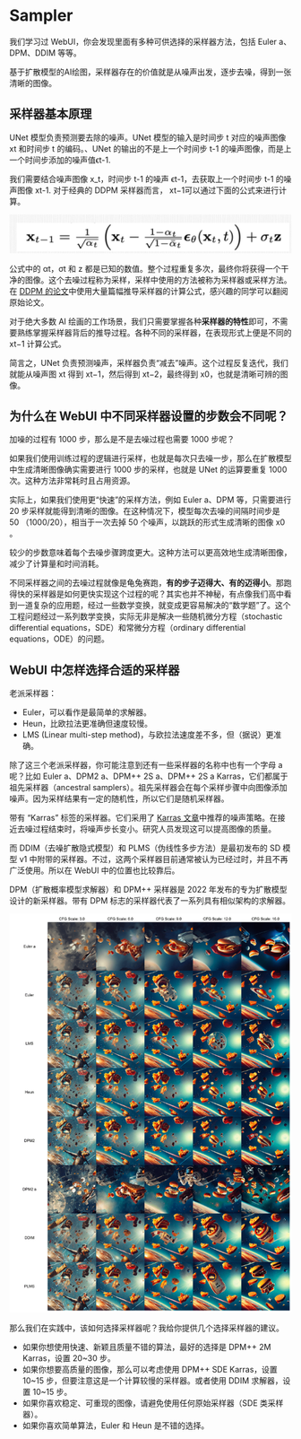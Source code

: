 # Sampler
我们学习过 WebUI，你会发现里面有多种可供选择的采样器方法，包括 Euler a、DPM、DDIM 等等。

基于扩散模型的AI绘图，采样器存在的价值就是从噪声出发，逐步去噪，得到一张清晰的图像。


## 采样器基本原理
UNet 模型负责预测要去除的噪声。UNet 模型的输入是时间步 t 对应的噪声图像 xt 和时间步 t 的编码。、UNet 的输出的不是上一个时间步 t-1 的噪声图像，而是上一个时间步添加的噪声值ϵt-1.

我们需要结合噪声图像 x_t，时间步 t-1 的噪声 ϵt-1，去获取上一个时间步 t-1 的噪声图像 xt-1.
对于经典的 DDPM 采样器而言， xt−1​ 可以通过下面的公式来进行计算。

<img src="./images/DDPM Sampler.png" />

公式中的 αt​，σt​ 和 z 都是已知的数值。整个过程重复多次，最终你将获得一个干净的图像。这个去噪过程称为采样，采样中使用的方法被称为采样器或采样方法。在 [DDPM 的论文](https://arxiv.org/abs/2006.11239)中使用大量篇幅推导采样器的计算公式，感兴趣的同学可以翻阅原始论文。

对于绝大多数 AI 绘画的工作场景，我们只需要掌握各种**采样器的特性**即可，不需要熟练掌握采样器背后的推导过程。各种不同的采样器，在表现形式上便是不同的 xt−1​ 计算公式。

简言之，UNet 负责预测噪声，采样器负责“减去”噪声。这个过程反复迭代，我们就能从噪声图 xt​ 得到 xt−1​，然后得到 xt−2​，最终得到 x0​，也就是清晰可辨的图像。

## 为什么在 WebUI 中不同采样器设置的步数会不同呢？
加噪的过程有 1000 步，那么是不是去噪过程也需要 1000 步呢？

如果我们使用训练过程的逻辑进行采样，也就是每次只去噪一步，那么在扩散模型中生成清晰图像确实需要进行 1000 步的采样，也就是 UNet 的运算要重复 1000 次。这种方法非常耗时且占用资源。

实际上，如果我们使用更“快速”的采样方法，例如 Euler a、DPM 等，只需要进行 20 步采样就能得到清晰的图像。在这种情况下，模型每次去噪的间隔时间步是 50 （1000/20），相当于一次去掉 50 个噪声，以跳跃的形式生成清晰的图像 x0​。

较少的步数意味着每个去噪步骤跨度更大。这种方法可以更高效地生成清晰图像，减少了计算量和时间消耗。

不同采样器之间的去噪过程就像是龟兔赛跑，**有的步子迈得大、有的迈得小**。那跑得快的采样器是如何更快实现这个过程的呢？其实也并不神秘，有点像我们高中看到一道复杂的应用题，经过一些数学变换，就变成更容易解决的“数学题”了。这个工程问题经过一系列数学变换，实际无非是解决一些随机微分方程（stochastic differential equations，SDE）和常微分方程（ordinary differential equations，ODE）的问题。

## WebUI 中怎样选择合适的采样器
老派采样器：
- Euler，可以看作是最简单的求解器。
- Heun，比欧拉法更准确但速度较慢。
- LMS (Linear multi-step method)，与欧拉法速度差不多，但（据说）更准确。

除了这三个老派采样器，你可能注意到还有一些采样器的名称中也有一个字母 a 呢？比如 Euler a、DPM2 a、DPM++ 2S a、DPM++ 2S a Karras，它们都属于祖先采样器（ancestral samplers）。祖先采样器会在每个采样步骤中向图像添加噪声。因为采样结果有一定的随机性，所以它们是随机采样器。

带有 “Karras” 标签的采样器。它们采用了 [Karras 文章](https://arxiv.org/abs/2206.00364)中推荐的噪声策略。在接近去噪过程结束时，将噪声步长变小。研究人员发现这可以提高图像的质量。

而 DDIM（去噪扩散隐式模型）和 PLMS（伪线性多步方法）是最初发布的 SD 模型 v1 中附带的采样器。不过，这两个采样器目前通常被认为已经过时，并且不再广泛使用。所以在 WebUI 中的位置也比较靠后。

DPM（扩散概率模型求解器）和 DPM++ 采样器是 2022 年发布的专为扩散模型设计的新采样器。带有 DPM 标志的采样器代表了一系列具有相似架构的求解器。

<img src="./images/sampler difference example1.webp" />

那么我们在实践中，该如何选择采样器呢？我给你提供几个选择采样器的建议。
- 如果你想使用快速、新颖且质量不错的算法，最好的选择是 DPM++ 2M Karras，设置 20~30 步。
- 如果你想要高质量的图像，那么可以考虑使用 DPM++ SDE Karras，设置 10~15 步，但要注意这是一个计算较慢的采样器。或者使用 DDIM 求解器，设置 10~15 步。
- 如果你喜欢稳定、可重现的图像，请避免使用任何原始采样器（SDE 类采样器）。
- 如果你喜欢简单算法，Euler 和 Heun 是不错的选择。
